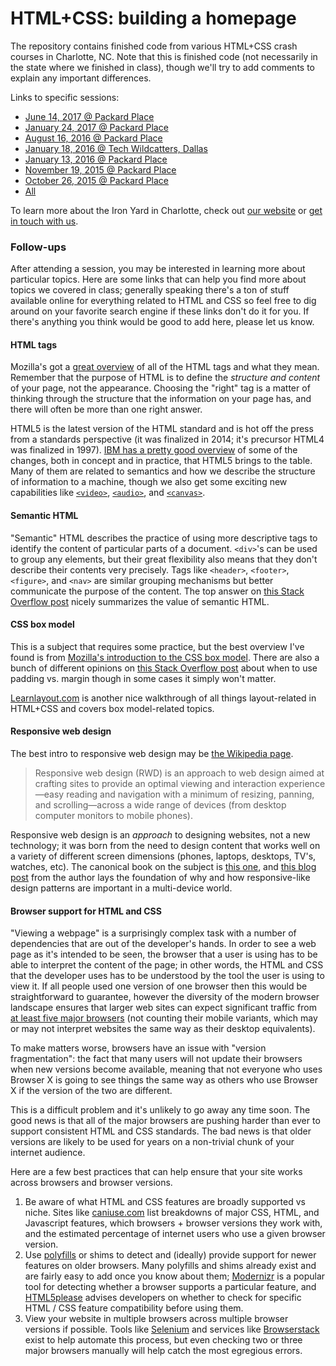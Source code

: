 # HTML+CSS: building a homepage
The repository contains finished code from various HTML+CSS crash courses in Charlotte, NC. Note that this is finished code (not necessarily in the state where we finished in class), though we'll try to add comments to explain any important differences.

Links to specific sessions:
- [June 14, 2017 @ Packard Place](https://github.com/TIY-Charlotte-Frontend-Engineering/cc-homepage/tree/2017-06-14)
- [January 24, 2017 @ Packard Place](https://github.com/TIY-Charlotte-Frontend-Engineering/cc-homepage/tree/2017-01-24)
- [August 16, 2016 @ Packard Place](https://github.com/TIY-Charlotte-Frontend-Engineering/cc-homepage/tree/2016-08-16)
- [January 18, 2016 @ Tech Wildcatters, Dallas](https://github.com/TIY-Charlotte-Frontend-Engineering/cc-homepage/tree/2016-01-18)
- [January 13, 2016 @ Packard Place](https://github.com/TIY-Charlotte-Frontend-Engineering/cc-homepage/tree/2016-01-14)
- [November 19, 2015 @ Packard Place](https://github.com/TIY-Charlotte-Frontend-Engineering/cc-homepage/tree/2015-11-19)
- [October 26, 2015 @ Packard Place](https://github.com/TIY-Charlotte-Frontend-Engineering/cc-homepage/tree/2015-10-26)
- [All](https://github.com/TIY-Charlotte-Frontend-Engineering/cc-homepage/branches/all)

To learn more about the Iron Yard in Charlotte, check out [our website](http://theironyard.com/locations/charlotte/) or [get in touch with us](mailto:wes@theironyard.com).

### Follow-ups
After attending a session, you may be interested in learning more about particular topics. Here are some links that can help you
find more about topics we covered in class; generally speaking there's a ton of stuff available online for everything related to HTML and CSS so feel free to dig around on your favorite search engine if these links don't do it for you. If there's anything you think would be good to add here, please let us know.

#### HTML tags
Mozilla's got a [great overview](https://developer.mozilla.org/en-US/docs/Web/HTML/Element) of all of the HTML tags and what they
mean. Remember that the purpose of HTML is to define the *structure and content* of your page, not the appearance. Choosing the
"right" tag is a matter of thinking through the structure that the information on your page has, and there will often be more than one
right answer.

HTML5 is the latest version of the HTML standard and is hot off the press from a standards perspective (it was finalized in 2014; it's precursor HTML4 was finalized in 1997). [IBM has a pretty good overview](http://www.ibm.com/developerworks/library/x-html5/) of some of the changes, both in concept and in practice, that HTML5 brings to the table. Many of them are related to semantics and how we describe the structure of information to a machine, though we also get some exciting new capabilities like [`<video>`](https://developer.mozilla.org/en-US/docs/Web/HTML/Element/video), [`<audio>`](https://developer.mozilla.org/en-US/docs/Web/HTML/Element/audio), and [`<canvas>`](https://developer.mozilla.org/en-US/docs/Web/HTML/Element/canvas).

#### Semantic HTML
"Semantic" HTML describes the practice of using more descriptive tags to identify the content of particular parts of a document. `<div>`'s can be used to group any elements, but their great flexibility also means that they don't describe their contents very precisely. Tags like `<header>`, `<footer>`, `<figure>`, and `<nav>` are similar grouping mechanisms but better communicate the purpose of the content. The top answer on [this Stack Overflow post](http://stackoverflow.com/questions/1729447/what-are-the-benefits-of-using-semantic-html) nicely summarizes the value of semantic HTML.

#### CSS box model
This is a subject that requires some practice, but the best overview I've found is from [Mozilla's introduction to the CSS box model](https://developer.mozilla.org/en-US/docs/Web/CSS/CSS_Box_Model/Introduction_to_the_CSS_box_model). There are also a bunch of different opinions on [this Stack Overflow post](http://stackoverflow.com/questions/2189452/when-to-use-margin-vs-padding-in-css) about when to use padding vs. margin though in some cases it simply won't matter.

[Learnlayout.com](http://learnlayout.com/) is another nice walkthrough of all things layout-related in HTML+CSS and covers box model-related topics.

#### Responsive web design
The best intro to responsive web design may be [the Wikipedia page](https://en.wikipedia.org/wiki/Responsive_web_design).

> Responsive web design (RWD) is an approach to web design aimed at crafting sites to provide an optimal viewing and interaction experience—easy reading and navigation with a minimum of resizing, panning, and scrolling—across a wide range of devices (from desktop computer monitors to mobile phones).

Responsive web design is an *approach* to designing websites, not a new technology; it was born from the need to design content that works well on a variety of different screen dimensions (phones, laptops, desktops, TV's, watches, etc). The canonical book on the subject is [this one](http://abookapart.com/products/responsive-web-design), and [this blog post](http://alistapart.com/article/responsive-web-design) from the author lays the foundation of why and how responsive-like design patterns are important in a multi-device world.

#### Browser support for HTML and CSS
"Viewing a webpage" is a surprisingly complex task with a number of dependencies that are out of the developer's hands. In order to see a web page as it's intended to be seen, the browser that a user is using has to be able to interpret the content of the page; in other words, the HTML and CSS that the developer uses has to be understood by the tool the user is using to view it. If all people used one version of one browser then this would be straightforward to guarantee, however the diversity of the modern browser landscape ensures that larger web sites can expect significant traffic from [at least five major browsers](http://gs.statcounter.com/) (not counting their mobile variants, which may or may not interpret websites the same way as their desktop equivalents). 

To make matters worse, browsers have an issue with "version fragmentation": the fact that many users will not update their browsers when new versions become available, meaning that not everyone who uses Browser X is going to see things the same way as others who use Browser X if the version of the two are different.

This is a difficult problem and it's unlikely to go away any time soon. The good news is that all of the major browsers are pushing harder than ever to support consistent HTML and CSS standards. The bad news is that older versions are likely to be used for years on a non-trivial chunk of your internet audience.

Here are a few best practices that can help ensure that your site works across browsers and browser versions.

1. Be aware of what HTML and CSS features are broadly supported vs niche. Sites like [caniuse.com](http://caniuse.com/) list breakdowns of major CSS, HTML, and Javascript features, which browsers + browser versions they work with, and the estimated percentage of internet users who use a given browser version. 
2. Use [polyfills](https://remysharp.com/2010/10/08/what-is-a-polyfill) or shims to detect and (ideally) provide support for newer features on older browsers. Many polyfills and shims already exist and are fairly easy to add once you know about them; [Modernizr](https://modernizr.com/) is a popular tool for detecting whether a browser supports a particular feature, and [HTML5please](http://html5please.com/) advises developers on whether to check for specific HTML / CSS feature compatibility before using them.
3. View your website in multiple browsers across multiple browser versions if possible. Tools like [Selenium](http://docs.seleniumhq.org/) and services like [Browserstack](https://www.browserstack.com/) exist to help automate this process, but even checking two or three major browsers manually will help catch the most egregious errors.

